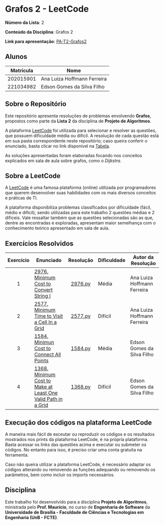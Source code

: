 # Grafos 2 - LeetCode

**Número da Lista**: 2

**Conteúdo da Disciplina**: Grafos 2

**Link para apresentação**: [PA-T2-Grafos2](https://unbbr-my.sharepoint.com/:v:/g/personal/202015901_aluno_unb_br/EfujRaB1-x5IhqcaT-6kH_4BUQ58r0udSn4qUlnEl77-eQ?e=Tylvrk&nav=eyJyZWZlcnJhbEluZm8iOnsicmVmZXJyYWxBcHAiOiJTdHJlYW1XZWJBcHAiLCJyZWZlcnJhbFZpZXciOiJTaGFyZURpYWxvZy1MaW5rIiwicmVmZXJyYWxBcHBQbGF0Zm9ybSI6IldlYiIsInJlZmVycmFsTW9kZSI6InZpZXcifX0%3D)

## Alunos

| Matrícula   | Nome                          |
|-------------|-------------------------------|
| 202015901   | Ana Luiza Hoffmann Ferreira   |
| 221034982   | Edson Gomes da Silva Filho    |

## Sobre o Repositório

Este repositório apresenta resoluções de problemas envolvendo **Grafos**, propostos como parte da **Lista 2** da disciplina de **Projeto de Algoritmos**.

A plataforma [LeetCode](https://leetcode.com/) foi utilizada para selecionar e resolver as questões, que possuem dificuldade média ou difícil. A resolução de cada questão está em sua pasta correspondente neste repositório; caso queira conferir o enunciado, basta clicar no link disponível na [Tabela](#exercícios-resolvidos).

As soluções apresentadas foram elaboradas focando nos conceitos explicados em sala de aula sobre grafos, como o *Dijkstra*.

## Sobre a LeetCode

A [LeetCode](https://leetcode.com) é uma famosa plataforma (online) utilizada por programadores que querem desenvolver suas habilidades com os mais diversos conceitos e práticas de TI.

A plataforma disponibiliza problemas classificados por dificuldade (fácil, médio e difícil), sendo utilizadas para este trabalho 2 questões médias e 2 dificeis. Vale ressaltar também que as questões selecionadas são as que, dentre as encontradas e exploradas, apresentam maior semelhança com o conhecimento teórico apresentado em sala de aula.

## Exercícios Resolvidos

| Exercício | Enunciado | Resolução | Dificuldade | Autor da Resolução |
| :--: | -- | :--: | -- | -- |
| 1 | [2976. Minimum Cost to Convert String I](https://leetcode.com/problems/minimum-cost-to-convert-string-i/description/?envType=problem-list-v2&envId=graph) | [2976.py](./Exercício%202976/2976.py) | Média | Ana Luiza Hoffmann Ferreira |
| 2 | [2577. Minimum Time to Visit a Cell In a Grid](https://leetcode.com/problems/minimum-time-to-visit-a-cell-in-a-grid/description/?envType=problem-list-v2&envId=graph) | [2577.py](./Exercício%202577/2577.py) | Difícil | Ana Luiza Hoffmann Ferreira |
| 3 | [1584. Minimun Cost to Connect All Points](https://leetcode.com/problems/min-cost-to-connect-all-points/description/) | [1584.py](./Exercício%1584/1584.py) | Média | Edson Gomes da Silva Filho |
| 4 | [1368. Minimum Cost to Make at Least One Valid Path in a Grid](https://leetcode.com/problems/minimum-cost-to-make-at-least-one-valid-path-in-a-grid) | [1368.py](./Exercício%1368/1368.py) | Difícil | Edson Gomes da Silva Filho |

## Execução dos códigos na plataforma LeetCode

A maneira mais fácil de exceutar ou reproduzir os códigos e os resultados mostrados nos prints da plataforma LeetCode, é na própria plataforma. Basta acessar os links das questões acima e executar ou submeter os códigos. No entanto para isso, é preciso criar uma conta gratuita na ferramenta.

Caso não queira utilizar a plataforma LeetCode, é necessário adaptar os códigos alterando ou removendo as funções adequando ou removendo os parâmetros, bem como incluir os imports necessários.

## Disciplina

Este trabalho foi desenvolvido para a disciplina **Projeto de Algoritmos**, ministrada pelo **Prof. Maurício**, no curso de **Engenharia de Software** da **Universidade de Brasília - Faculdade de Ciências e Tecnologias em Engenharia (UnB - FCTE)**.
